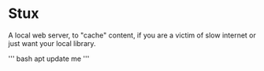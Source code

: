 # Stux
A local web server, to "cache" content, if you are a victim of slow internet or just want your local library.

''' bash
apt update me
'''
